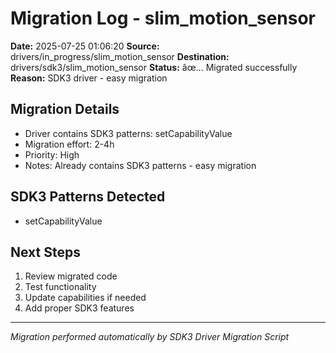 ﻿# Migration Log - slim_motion_sensor

**Date:** 2025-07-25 01:06:20
**Source:** drivers/in_progress/slim_motion_sensor
**Destination:** drivers/sdk3/slim_motion_sensor
**Status:** âœ… Migrated successfully
**Reason:** SDK3 driver - easy migration

## Migration Details
- Driver contains SDK3 patterns: setCapabilityValue
- Migration effort: 2-4h
- Priority: High
- Notes: Already contains SDK3 patterns - easy migration

## SDK3 Patterns Detected
- setCapabilityValue

## Next Steps
1. Review migrated code
2. Test functionality
3. Update capabilities if needed
4. Add proper SDK3 features

---
*Migration performed automatically by SDK3 Driver Migration Script*
